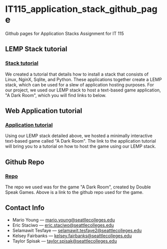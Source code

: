 # IT115_application_stack_github_page
Github pages for Application Stacks Assignment for IT 115

## LEMP Stack tutorial

### [Stack tutorial](https://docs.google.com/document/d/12cpMmUJecI-CJ8xCB3XXAeFqRcbnCBgimqDLBulxnuY/edit?usp=sharing)
We created a tutorial that details how to install a stack that consists of Linux, NginX, Sqlite, and Python. These applications together create a LEMP stack, which can be used for a slew of application hosting purposes. For our project, we used our LEMP stack to host a text-based game application, "A Dark Room",  which you will find links to below. 

## Web Application tutorial

### [Application tutorial](https://docs.google.com/document/d/1vR0_AuB9KVAndsiw32Njdkd8YaNTCMv9X8Df675BJoA/edit?usp=sharing)
Using our LEMP stack detailed above, we hosted a minimally interactive text-based game called "A Dark Room". The link to the application tutorial will bring you to a tutorial on how to host the game using our LEMP stack. 

## Github Repo

### [Repo](https://github.com/doublespeakgames/adarkroom)
The repo we used was for the game "A Dark Room", created by Double Speak Games. Above is a link to the github repo used for the game. 

## Contact Info
- Mario Young — mario.young@seatllecolleges.edu 
- Eric Staciwo — eric.staciwo@seattlecolleges.edu
- Selamawit Tesfaye — selamawit.tesfaye2@seattlecolleges.edu
- Kelsey Fairbanks — kelsey.fairbanks@seattlecolleges.edu
- Taylor Spisak — taylor.spisak@seattlecolleges.edu
